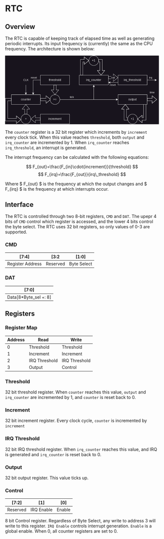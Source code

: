 # RTC

## Overview

The RTC is capable of keeping track of elapsed time as well as generating
periodic interrupts. Its input frequency is (currently) the same as the CPU
frequency. The architecture is shown below:

![rtc.drawio.png](rtc.drawio.png)

The `counter` register is a 32 bit register which increments by `increment`
every clock tick. When this value reaches `threshold`, both `output` and
`irq_counter` are incremented by 1. When `irq_counter` reaches `irq_threshold`,
an interrupt is generated.

The interrupt frequency can be calculated with the following equations:

$$ F_{out}=\frac{F_{in}\cdot{increment}}{threshold} $$
$$ F_{irq}=\frac{F_{out}}{irq\_threshold} $$

Where $ F_{out} $ is the frequency at which the output changes and $ F_{irq} $
is the frequency at which interrupts occur.

## Interface

The RTC is controlled through two 8-bit registers, `CMD` and `DAT`.
The upepr 4 bits of `CMD` control which register is accessed, and the lower 4
bits control the byte select. The RTC uses 32 bit registers, so only values of
0-3 are supported.

### CMD
| [7:4]            	| [3:2     	| [1:0]       	|
|------------------	|----------	|-------------	|
| Register Address 	| Reserved 	| Byte Select 	|

### DAT
| [7:0]                 	|
|-----------------------	|
| Data[8*Byte_sel +: 8] 	|

## Registers

### Register Map

| Address 	| Read          	| Write         	|
|---------	|---------------	|---------------	|
| 0       	| Threshold     	| Threshold     	|
| 1       	| Increment     	| Increment     	|
| 2       	| IRQ Threshold 	| IRQ Threshold 	|
| 3       	| Output        	| Control       	|

### Threshold

32 bit threshold register. When `counter` reaches this value, `output` and
`irq_counter` are incremented by 1, and `counter` is reset back to 0.

### Increment

32 bit increment register. Every clock cycle, `counter` is incremented by
`increment`

### IRQ Threshold

32 bit IRQ threshold register. When `irq_counter` reaches this value, and IRQ
is generated and `irq_counter` is reset back to 0.

### Output

32 bit output register. This value ticks up.

### Control

| [7:2]    	| [1]        	| [0]    	|
|----------	|------------	|--------	|
| Reserved 	| IRQ Enable 	| Enable 	|

8 bit Control register. Regardless of Byte Select, any write to address 3 will
write to this register. `IRQ Enable` controls interrupt generation. `Enable` is
a global enable. When 0, all counter registers are set to 0.



